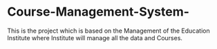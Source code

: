# Course-Management-System-
This is the project which is based on the Management of the Education Institute where Institute will manage all the data and Courses.
